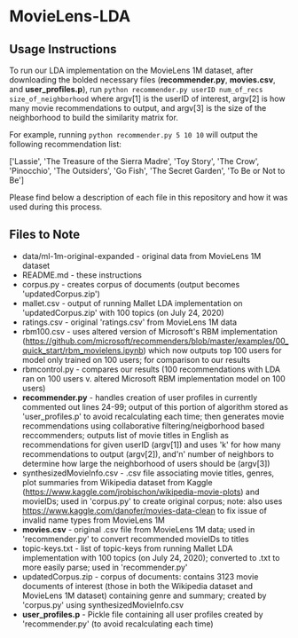 # MovieLens-LDA

## Usage Instructions ##
To run our LDA implementation on the MovieLens 1M dataset, after downloading the bolded necessary files (**recommender.py**, **movies.csv**, and **user_profiles.p**), run `python recommender.py userID num_of_recs size_of_neighborhood` where argv[1] is the userID of interest, argv[2] is how many movie recommendations to output, and argv[3] is the size of the neighborhood to build the similarity matrix for.

For example, running `python recommender.py 5 10 10` will output the following recommendation list:

['Lassie', 'The Treasure of the Sierra Madre', 'Toy Story', 'The Crow', 'Pinocchio', 'The Outsiders', 'Go Fish', 'The Secret Garden', 'To Be or Not to Be']

Please find below a description of each file in this repository and how it was used during this process.

## Files to Note ##
* data/ml-1m-original-expanded - original data from MovieLens 1M dataset
* README.md - these instructions
* corpus.py - creates corpus of documents (output becomes 'updatedCorpus.zip')
* mallet.csv - output of running Mallet LDA implementation on 'updatedCorpus.zip' with 100 topics (on July 24, 2020)
* ratings.csv - original 'ratings.csv' from MovieLens 1M data
* rbm100.csv - uses altered version of Microsoft's RBM implementation (https://github.com/microsoft/recommenders/blob/master/examples/00_quick_start/rbm_movielens.ipynb) which now outputs top 100 users for model only trained on 100 users; for comparison to our results
* rbmcontrol.py - compares our results (100 recommendations with LDA ran on 100 users v. altered Microsoft RBM implementation model on 100 users)
* **recommender.py** - handles creation of user profiles in currently commented out lines 24-99; output of this portion of algorithm stored as 'user_profiles.p' to avoid recalculating each time; then generates movie recommendations using collaborative filtering/neigborhood based reccommenders; outputs list of movie titles in English as recommendations for given userID (argv[1]) and uses 'k' for how many recommendations to output (argv[2]), and'n' number of neighbors to determine how large the neighborhood of users should be (argv[3])
* synthesizedMovieInfo.csv - .csv file associating movie titles, genres, plot summaries from Wikipedia dataset from Kaggle (https://www.kaggle.com/jrobischon/wikipedia-movie-plots) and movieIDs; used in 'corpus.py' to create original corpus; note: also uses  https://www.kaggle.com/danofer/movies-data-clean to fix issue of invalid name types from MovieLens 1M
* **movies.csv** - original .csv file from MovieLens 1M data; used in 'recommender.py' to convert recommended movieIDs to titles 
* topic-keys.txt - list of topic-keys from running Mallet LDA implementation with 100 topics (on July 24, 2020); converted to .txt to more easily parse; used in 'recommender.py' 
* updatedCorpus.zip - corpus of documents: contains 3123 movie documents of interest (those in both the Wikipedia dataset and MovieLens 1M dataset) containing genre and summary; created by 'corpus.py' using synthesizedMovieInfo.csv 
* **user_profiles.p** - Pickle file containing all user profiles created by 'recommender.py' (to avoid recalculating each time)
